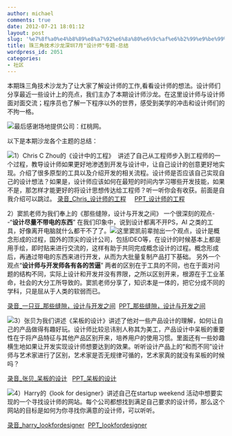 ```yaml
---
author: michael
comments: true
date: 2012-07-21 18:01:12
layout: post
slug: '%e7%8f%a0%e4%b8%89%e8%a7%92%e6%8a%80%e6%9c%af%e6%b2%99%e9%be%99%e6%b7%b1%e5%9c%b37%e6%9c%88%e8%ae%be%e8%ae%a1%e5%b8%88%e4%b8%93%e9%a2%98-%e6%80%bb%e7%bb%93'
title: 珠三角技术沙龙深圳7月"设计师"专题-总结
wordpress_id: 2051
categories:
- 社区
---
```


本期珠三角技术沙龙为了让大家了解设计师的工作,看看设计师的想法。设计师们分享最近一些设计上的亮点，我们主办了本期设计师沙龙。在这里设计师与设计师面对面交流；程序员也了解一下程序以外的世界，感受到美学的冲击和设计师们的不拘一格。

[![](http://techparty.org/wp-content/uploads/2012/07/viewfile_023.jpg)](http://techparty.org/wp-content/uploads/2012/07/viewfile_023.jpg)最后感谢场地提供公司：红桃网。

以下是本期沙龙各个主题的总结：

[![](http://techparty.org/wp-content/uploads/2012/07/IMG_1754-300x223.jpg)](http://techparty.org/wp-content/uploads/2012/07/IMG_1754.jpg)1）Chris C Zhou的《设计中的工程》  讲述了自己从工程师步入到工程师的一个过程，教导设计师如果更好地渗透到开发与设计中，让自己设计的创意更好地实现。介绍了很多原型的工具以及介绍开发的相关流程。设计师是否应该自己实现自己的设计想法？如果是，设计师应该如何在最短的时间内学习哪些开发技能，如果不是，那怎样才能更好的将设计思想传达给工程师？听一听你会有收获。前面是自我介绍可以跳过。
[录音_Chris_设计师的工程](http://techparty.org/wp-content/uploads/2012/07/1.介绍_chris_设计师的工程.mp3)     [PPT_设计师的工程](http://techparty.org/wp-content/uploads/2012/07/设计师的工程.ppt)

2）窦凯老师为我们奉上的《那些缝隙，设计与开发之间》
一个很深刻的观点--“**设计尽量不带电的东西**”
在我们印象中，说到设计都离不开PS，AI 之类的工具，好像离开电脑就什么都干不了了。[![](http://techparty.org/wp-content/uploads/2012/07/IMG_1756-300x223.jpg)](http://techparty.org/wp-content/uploads/2012/07/IMG_1756.jpg)这里窦凯前辈抛出一个观点，设计是概念形成的过程，国外的顶尖的设计公司，包括IDEO等，在设计的时候基本上都是用手绘，即时贴来进行交流的，这样有助于共同完成概念设计的过程。概念形成后，再通过带电的东西来进行开发，从而为大批量复制产品打下基础。
另外一个观点“**设计师与开发师各有各的苦逼**”
两者的区别在于工具的不同，也在于面对问题的结构不同，实际上设计和开发并没有界限，之所以区别开来，根源在于工业革命，社会的大分工所导致的。窦凯老师分享了，知识本是一体的，把它分成不同的学科，只是屈从于人类的软弱而已。

[录音_一只豆_那些缝隙，设计与开发之间](http://techparty.org/wp-content/uploads/2012/07/2.一只豆_那些缝隙，设计与开发之间.mp3)  [PPT_那些缝隙，设计与开发之间](http://techparty.org/wp-content/uploads/2012/07/那些缝隙，设计与开发之间1.pdf)

[![](http://techparty.org/wp-content/uploads/2012/07/IMG_1766-300x223.jpg)](http://techparty.org/wp-content/uploads/2012/07/IMG_1766.jpg)3）张贝为我们讲述《呆板的设计》讲述了他对一些产品设计的理解，如何让自己的产品做得有趣好玩。设计师比较忌讳别人称其为美工，产品设计中呆板的重要性在于将产品特征与其他产品区别开来，培养用户的使用习惯。里面还有一些妙趣横生地如果让开发实现设计师想要达到的效果。听听设计产品上的“和而不同”设计师与艺术家进行了区别，艺术家是否无规律可循的，艺术家真的就没有呆板的时候吗？

[录音_张贝_呆板的设计](http://techparty.org/wp-content/uploads/2012/07/3.张贝_呆板的设计.mp3)   [PPT_呆板的设计](http://techparty.org/wp-content/uploads/2012/07/呆板的设计.pptx)



[![](http://techparty.org/wp-content/uploads/2012/07/IMG_1771-300x223.jpg)](http://techparty.org/wp-content/uploads/2012/07/IMG_1771.jpg)4）Harry的《look for designer》讲述自己在startup weekend 活动中想要实现的一个寻找设计师的网站。每个公司都想找到满足自己要求的设计师，那么这个网站的目标是如何为你寻找你满意的设计师，可以听听。

[录音_harry_lookfordesigner](http://techparty.org/wp-content/uploads/2012/07/4.harry_lookfordesigner.mp3)  [PPT_lookfordesigner](http://techparty.org/wp-content/uploads/2012/07/lookfordesigner.pptx)


